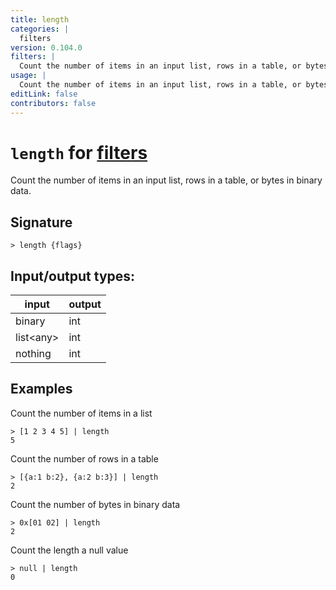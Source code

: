```yaml
---
title: length
categories: |
  filters
version: 0.104.0
filters: |
  Count the number of items in an input list, rows in a table, or bytes in binary data.
usage: |
  Count the number of items in an input list, rows in a table, or bytes in binary data.
editLink: false
contributors: false
---
```

<!-- This file is automatically generated. Please edit the command in https://github.com/nushell/nushell instead. -->

# `length` for [filters](/commands/categories/filters.md)

<div class='command-title'>Count the number of items in an input list, rows in a table, or bytes in binary data.</div>

## Signature

```> length {flags} ```


## Input/output types:

| input     | output |
| --------- | ------ |
| binary    | int    |
| list\<any\> | int    |
| nothing   | int    |
## Examples

Count the number of items in a list
```nu
> [1 2 3 4 5] | length
5
```

Count the number of rows in a table
```nu
> [{a:1 b:2}, {a:2 b:3}] | length
2
```

Count the number of bytes in binary data
```nu
> 0x[01 02] | length
2
```

Count the length a null value
```nu
> null | length
0
```
